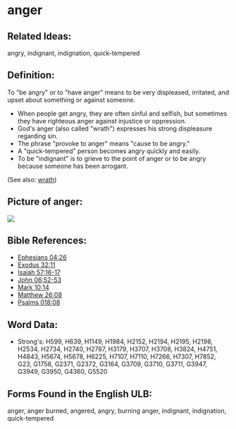 # anger

## Related Ideas:

angry, indignant, indignation, quick-tempered

## Definition:

To "be angry" or to "have anger" means to be very displeased, irritated, and upset about something or against someone.

* When people get angry, they are often sinful and selfish, but sometimes they have righteous anger against injustice or oppression.
* God's anger (also called "wrath") expresses his strong displeasure regarding sin.
* The phrase "provoke to anger" means "cause to be angry."
* A "quick-tempered" person becomes angry quickly and easily.
* To be "indignant" is to grieve to the point of anger or to be angry because someone has been arrogant.

(See also: [wrath](../kt/wrath.md))

## Picture of anger:

<a href="https://content.bibletranslationtools.org/WycliffeAssociates/en_tw/raw/branch/master/PNGs/a/Anger.png"><img src="https://content.bibletranslationtools.org/WycliffeAssociates/en_tw/raw/branch/master/PNGs/a/Anger.png" ></a>

## Bible References:

* [Ephesians 04:26](rc://en/tn/help/eph/04/26)
* [Exodus 32:11](rc://en/tn/help/exo/32/11)
* [Isaiah 57:16-17](rc://en/tn/help/isa/57/16)
* [John 06:52-53](rc://en/tn/help/jhn/06/52)
* [Mark 10:14](rc://en/tn/help/mrk/10/14)
* [Matthew 26:08](rc://en/tn/help/mat/26/08)
* [Psalms 018:08](rc://en/tn/help/psa/018/08)

## Word Data:

* Strong's: H599, H639, H1149, H1984, H2152, H2194, H2195, H2198, H2534, H2734, H2740, H2787, H3179, H3707, H3708, H3824, H4751, H4843, H5674, H5678, H6225, H7107, H7110, H7266, H7307, H7852, G23, G1758, G2371, G2372, G3164, G3709, G3710, G3711, G3947, G3949, G3950, G4360, G5520

## Forms Found in the English ULB:

anger, anger burned, angered, angry, burning anger, indignant, indignation, quick-tempered

